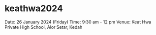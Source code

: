 # keathwa2024

Date: 26 January 2024 (Friday)
Time: 9:30 am - 12 pm
Venue: Keat Hwa Private High School, Alor Setar, Kedah

